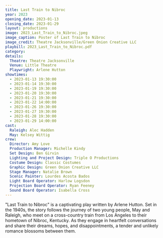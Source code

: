 ```yaml
---
title: Last Train to Nibroc
year: 2023
opening_date: 2023-01-13
closing_date: 2023-01-29
layout: productions
image: 2023_Last_Train_to_Nibroc.jpeg
image_caption: Poster of Last Train to Nibroc
image_credit: Theatre Jacksonville/Green Onion Creative LLC
playbill: 2023_Last_Train_to_Nibroc.pdf
category: 
details:
  Theatre: Theatre Jacksonville
  Venue: Little Theatre
  Playwright: Arlene Hutton
showtimes:
  - 2023-01-13 19:30:00
  - 2023-01-14 19:30:00
  - 2023-01-19 19:30:00
  - 2023-01-20 19:30:00
  - 2023-01-21 19:30:00
  - 2023-01-22 14:00:00
  - 2023-01-26 19:30:00
  - 2023-01-27 19:30:00
  - 2023-01-28 19:30:00
  - 2023-01-29 14:00:00
cast:
  Raleigh: Alec Hadden
  May: Kelsey Wittig
crew:
  Director: Amy Love
  Production Manager: Michelle Kindy
  Set Design: Ben Girvin
  Lighting and Project Design: Triple O Productions
  Costume Design: Classic Costumes
  Graphic Design: Green Onion Creative LLC
  Stage Manager: Natalie Brown
  Scenic Painter: Lourdes Acosta Bados
  Light Board Operator: Harlow Logsdon
  Projection Board Operator: Ryan Feeney
  Sound Board Operator: Isabella Cross
---
```

"Last Train to Nibroc" is a captivating play written by Arlene Hutton. Set in the 1940s, the story follows the journey of two young people, May and Raleigh, who meet on a cross-country train from Los Angeles to their hometown of Nibroc, Kentucky. As they engage in heartfelt conversations and share their dreams, hopes, and disappointments, a tender and unlikely romance blossoms between them. 